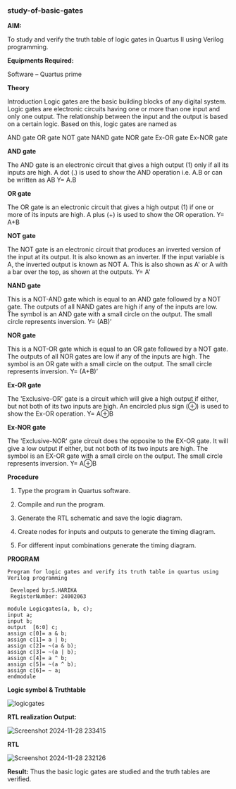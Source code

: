 ### study-of-basic-gates

**AIM:** 

To study and verify the truth table of logic gates in Quartus II using Verilog programming.

**Equipments Required:**

Software – Quartus prime 

**Theory**

Introduction Logic gates are the basic building blocks of any digital system. Logic gates are electronic circuits having one or more than one input and only one output. The relationship between the input and the output is based on a certain logic. Based on this, logic gates are named as

AND gate OR gate NOT gate NAND gate NOR gate Ex-OR gate Ex-NOR gate

**AND gate**

The AND gate is an electronic circuit that gives a high output (1) only if all its inputs are high. A dot (.) is used to show the AND operation i.e. A.B or can be written as AB
Y= A.B

**OR gate** 

The OR gate is an electronic circuit that gives a high output (1) if one or more of its inputs are high. A plus (+) is used to show the OR operation.
Y= A+B

**NOT gate**

The NOT gate is an electronic circuit that produces an inverted version of the input at its output. It is also known as an inverter. If the input variable is A, the inverted output is known as NOT A. This is also shown as A' or A with a bar over the top, as shown at the outputs.
Y= A'

**NAND gate**

This is a NOT-AND gate which is equal to an AND gate followed by a NOT gate. The outputs of all NAND gates are high if any of the inputs are low. The symbol is an AND gate with a small circle on the output. The small circle represents inversion.
Y= (AB)’

**NOR gate**

This is a NOT-OR gate which is equal to an OR gate followed by a NOT gate. The outputs of all NOR gates are low if any of the inputs are high. The symbol is an OR gate with a small circle on the output. The small circle represents inversion.
Y= (A+B)’

**Ex-OR gate**

The 'Exclusive-OR' gate is a circuit which will give a high output if either, but not both of its two inputs are high. An encircled plus sign (⊕) is used to show the Ex-OR operation.
Y= A⊕B

**Ex-NOR gate**

The 'Exclusive-NOR' gate circuit does the opposite to the EX-OR gate. It will give a low output if either, but not both of its two inputs are high. The symbol is an EX-OR gate with a small circle on the output. The small circle represents inversion.
Y= A⊕B

**Procedure** 

1.	Type the program in Quartus software.

2.	Compile and run the program.

3.	Generate the RTL schematic and save the logic diagram.

4.	Create nodes for inputs and outputs to generate the timing diagram.

5.	For different input combinations generate the timing diagram.


**PROGRAM**
```
Program for logic gates and verify its truth table in quartus using Verilog programming

 Developed by:S.HARIKA
 RegisterNumber: 24002063
 ```
```
module Logicgates(a, b, c); 
input a; 
input b; 
output  [6:0] c; 
assign c[0]= a & b; 
assign c[1]= a | b; 
assign c[2]= ~(a & b); 
assign c[3]= ~(a | b); 
assign c[4]= a ^ b; 
assign c[5]= ~(a ^ b); 
assign c[6]= ~ a; 
endmodule
```
**Logic symbol & Truthtable**

![logicgates](https://github.com/user-attachments/assets/135e5465-8b17-4290-8b80-211f82ae5e7c)

**RTL realization Output:**

![Screenshot 2024-11-28 233415](https://github.com/user-attachments/assets/fa3722c0-03b8-40ad-bea8-aaf92302ff80)

**RTL**

![Screenshot 2024-11-28 232126](https://github.com/user-attachments/assets/e9ae054a-0bf2-43ba-b22b-fb358dff1a7f)

**Result:**
Thus the basic logic gates are studied and the truth tables are verified.

